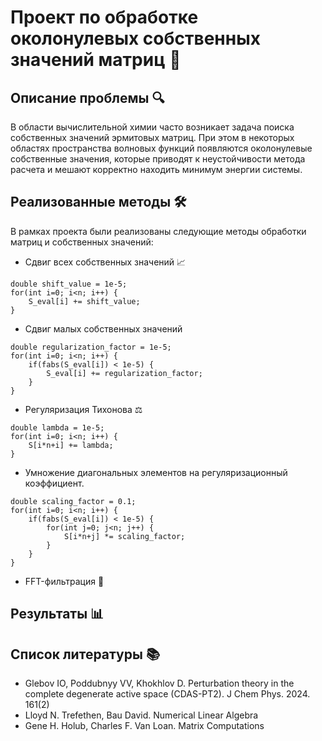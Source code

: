 # Проект по обработке околонулевых собственных значений матриц 🧮
## Описание проблемы 🔍

В области вычислительной химии часто возникает задача поиска собственных значений эрмитовых матриц. При этом в некоторых областях пространства волновых функций появляются околонулевые собственные значения, которые приводят к неустойчивости метода расчета и мешают корректно находить минимум энергии системы.

## Реализованные методы 🛠️

В рамках проекта были реализованы следующие методы обработки матриц и собственных значений:

- Сдвиг всех собственных значений 📈
```
double shift_value = 1e-5;
for(int i=0; i<n; i++) {
    S_eval[i] += shift_value; 
}
```

- Сдвиг малых собственных значений
```
double regularization_factor = 1e-5;
for(int i=0; i<n; i++) {
    if(fabs(S_eval[i]) < 1e-5) {
        S_eval[i] += regularization_factor; 
    }
}
```

- Регуляризация Тихонова ⚖️
```
double lambda = 1e-5;
for(int i=0; i<n; i++) {
    S[i*n+i] += lambda; 
}
```

- Умножение диагональных элементов на регуляризационный коэффициент.
```
double scaling_factor = 0.1;
for(int i=0; i<n; i++) {
    if(fabs(S_eval[i]) < 1e-5) {
        for(int j=0; j<n; j++) {
            S[i*n+j] *= scaling_factor; 
        }
    }
}
```

- FFT-фильтрация 🌊

## Результаты 📊


## Список литературы 📚

- Glebov IO, Poddubnyy VV, Khokhlov D. Perturbation theory in the complete degenerate active space (CDAS-PT2). J Chem Phys. 2024. 161(2)
- Lloyd N. Trefethen, Bau David. Numerical Linear Algebra
- Gene H. Holub, Charles F. Van Loan. Matrix Computations
